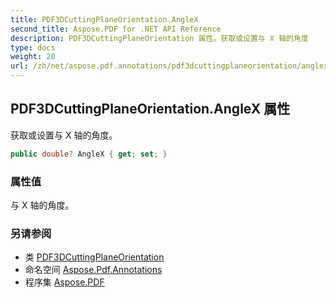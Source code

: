 ```yaml
---
title: PDF3DCuttingPlaneOrientation.AngleX
second_title: Aspose.PDF for .NET API Reference
description: PDF3DCuttingPlaneOrientation 属性。获取或设置与 X 轴的角度
type: docs
weight: 20
url: /zh/net/aspose.pdf.annotations/pdf3dcuttingplaneorientation/anglex/
---
```

## PDF3DCuttingPlaneOrientation.AngleX 属性

获取或设置与 X 轴的角度。

```csharp
public double? AngleX { get; set; }
```

### 属性值

与 X 轴的角度。

### 另请参阅

* 类 [PDF3DCuttingPlaneOrientation](../)
* 命名空间 [Aspose.Pdf.Annotations](../../../aspose.pdf.annotations/)
* 程序集 [Aspose.PDF](../../../)